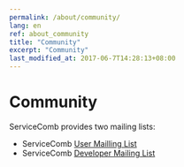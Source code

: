 ```yaml
---
permalink: /about/community/
lang: en 
ref: about_community
title: "Community"
excerpt: "Community"
last_modified_at: 2017-06-7T14:28:13+08:00
---
```

# Community
ServiceComb provides two mailing lists:
 * ServiceComb [User Mailling List](https://groups.google.com/forum/#!forum/servicecomb-users)
 * ServiceComb [Developer Mailing List](https://groups.google.com/forum/#!forum/servicecomb-developers)
